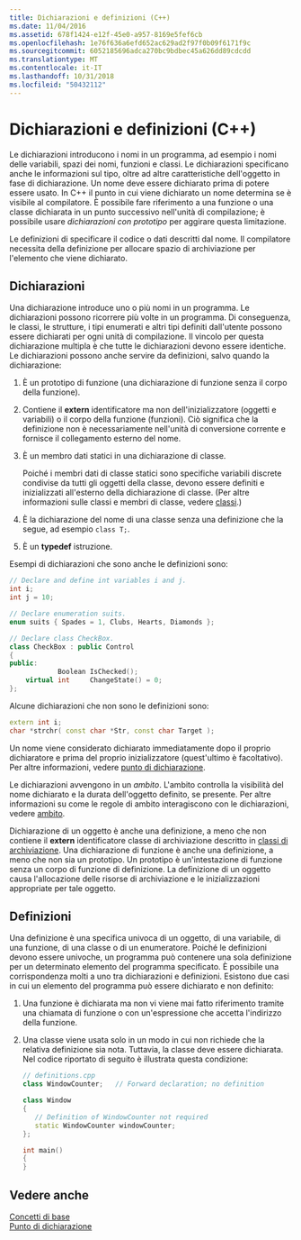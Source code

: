 ```yaml
---
title: Dichiarazioni e definizioni (C++)
ms.date: 11/04/2016
ms.assetid: 678f1424-e12f-45e0-a957-8169e5fef6cb
ms.openlocfilehash: 1e76f636a6efd652ac629ad2f97f0b09f6171f9c
ms.sourcegitcommit: 6052185696adca270bc9bdbec45a626dd89cdcdd
ms.translationtype: MT
ms.contentlocale: it-IT
ms.lasthandoff: 10/31/2018
ms.locfileid: "50432112"
---
```

# <a name="declarations-and-definitions-c"></a>Dichiarazioni e definizioni (C++)

Le dichiarazioni introducono i nomi in un programma, ad esempio i nomi delle variabili, spazi dei nomi, funzioni e classi. Le dichiarazioni specificano anche le informazioni sul tipo, oltre ad altre caratteristiche dell'oggetto in fase di dichiarazione. Un nome deve essere dichiarato prima di potere essere usato. In C++ il punto in cui viene dichiarato un nome determina se è visibile al compilatore. È possibile fare riferimento a una funzione o una classe dichiarata in un punto successivo nell'unità di compilazione; è possibile usare *dichiarazioni con prototipo* per aggirare questa limitazione.

Le definizioni di specificare il codice o dati descritti dal nome. Il compilatore necessita della definizione per allocare spazio di archiviazione per l'elemento che viene dichiarato.

## <a name="declarations"></a>Dichiarazioni

Una dichiarazione introduce uno o più nomi in un programma. Le dichiarazioni possono ricorrere più volte in un programma. Di conseguenza, le classi, le strutture, i tipi enumerati e altri tipi definiti dall'utente possono essere dichiarati per ogni unità di compilazione. Il vincolo per questa dichiarazione multipla è che tutte le dichiarazioni devono essere identiche. Le dichiarazioni possono anche servire da definizioni, salvo quando la dichiarazione:

1. È un prototipo di funzione (una dichiarazione di funzione senza il corpo della funzione).

1. Contiene il **extern** identificatore ma non dell'inizializzatore (oggetti e variabili) o il corpo della funzione (funzioni). Ciò significa che la definizione non è necessariamente nell'unità di conversione corrente e fornisce il collegamento esterno del nome.

1. È un membro dati statici in una dichiarazione di classe.

   Poiché i membri dati di classe statici sono specifiche variabili discrete condivise da tutti gli oggetti della classe, devono essere definiti e inizializzati all'esterno della dichiarazione di classe. (Per altre informazioni sulle classi e membri di classe, vedere [classi](../cpp/classes-and-structs-cpp.md).)

1. È la dichiarazione del nome di una classe senza una definizione che la segue, ad esempio `class T;`.

1. È un **typedef** istruzione.

Esempi di dichiarazioni che sono anche le definizioni sono:

```cpp
// Declare and define int variables i and j.
int i;
int j = 10;

// Declare enumeration suits.
enum suits { Spades = 1, Clubs, Hearts, Diamonds };

// Declare class CheckBox.
class CheckBox : public Control
{
public:
            Boolean IsChecked();
    virtual int     ChangeState() = 0;
};
```

Alcune dichiarazioni che non sono le definizioni sono:

```cpp
extern int i;
char *strchr( const char *Str, const char Target );
```

Un nome viene considerato dichiarato immediatamente dopo il proprio dichiaratore e prima del proprio inizializzatore (quest'ultimo è facoltativo). Per altre informazioni, vedere [punto di dichiarazione](../cpp/point-of-declaration-in-cpp.md).

Le dichiarazioni avvengono in un *ambito*. L'ambito controlla la visibilità del nome dichiarato e la durata dell'oggetto definito, se presente. Per altre informazioni su come le regole di ambito interagiscono con le dichiarazioni, vedere [ambito](../cpp/scope-visual-cpp.md).

Dichiarazione di un oggetto è anche una definizione, a meno che non contiene il **extern** identificatore classe di archiviazione descritto in [classi di archiviazione](storage-classes-cpp.md). Una dichiarazione di funzione è anche una definizione, a meno che non sia un prototipo. Un prototipo è un'intestazione di funzione senza un corpo di funzione di definizione. La definizione di un oggetto causa l'allocazione delle risorse di archiviazione e le inizializzazioni appropriate per tale oggetto.

## <a name="definitions"></a>Definizioni

Una definizione è una specifica univoca di un oggetto, di una variabile, di una funzione, di una classe o di un enumeratore. Poiché le definizioni devono essere univoche, un programma può contenere una sola definizione per un determinato elemento del programma specificato. È possibile una corrispondenza molti a uno tra dichiarazioni e definizioni. Esistono due casi in cui un elemento del programma può essere dichiarato e non definito:

1. Una funzione è dichiarata ma non vi viene mai fatto riferimento tramite una chiamata di funzione o con un'espressione che accetta l'indirizzo della funzione.

1. Una classe viene usata solo in un modo in cui non richiede che la relativa definizione sia nota. Tuttavia, la classe deve essere dichiarata. Nel codice riportato di seguito è illustrata questa condizione:

    ```cpp
    // definitions.cpp
    class WindowCounter;   // Forward declaration; no definition

    class Window
    {
       // Definition of WindowCounter not required
       static WindowCounter windowCounter;
    };

    int main()
    {
    }
    ```

## <a name="see-also"></a>Vedere anche

[Concetti di base](../cpp/basic-concepts-cpp.md)<br/>
[Punto di dichiarazione](../cpp/point-of-declaration-in-cpp.md)